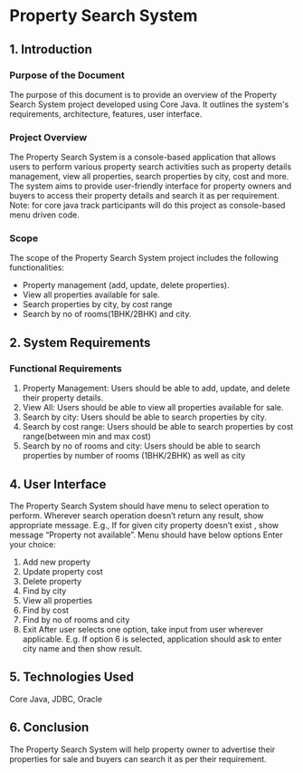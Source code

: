 # Property Search System
## 1. Introduction
### Purpose of the Document
The purpose of this document is to provide an overview of the Property Search System project developed using Core Java. It outlines the system's requirements, architecture, features, user interface.

### Project Overview
The Property Search System is a console-based application that allows users to perform various property search activities such as property details management, view all properties, search properties by city, cost and more. The system aims to provide user-friendly interface for property owners and buyers to access their property details and search it as per requirement.
Note: for core java track participants will do this project as console-based menu driven code.

### Scope
The scope of the Property Search System project includes the following functionalities:
- Property management (add, update, delete properties).
- View all properties available for sale.
- Search properties by city, by cost range 
- Search by no of rooms(1BHK/2BHK) and city.

## 2. System Requirements

### Functional Requirements
1. Property Management: Users should be able to add, update, and delete their property details.
2. View All: Users should be able to view all properties available for sale.
3. Search by city: Users should be able to search properties by city.
4. Search by cost range: Users should be able to search properties by cost range(between min and max cost)
5. Search by no of rooms and city: Users should be able to search properties by number of rooms (1BHK/2BHK) as well as city

## 4. User Interface
The Property Search System should have menu to select operation to perform. Wherever search operation doesn’t return any result, show appropriate message. E.g., If for given city property doesn’t exist , show message “Property not available”.
Menu should have below options
Enter your choice:
1. Add new property
2. Update property cost
3. Delete property
4. Find by city
5. View all properties
6. Find by cost
7. Find by no of rooms and city
8. Exit
After user selects one option, take input from user wherever applicable. E.g. If option 6 is selected, application should ask to enter city name and then show result.

## 5. Technologies Used
Core Java, JDBC, Oracle

## 6. Conclusion
The Property Search System will help property owner to advertise their properties for sale  and buyers can search it as per their requirement.
